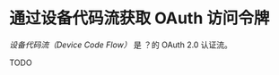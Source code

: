 # 通过设备代码流获取 OAuth 访问令牌

<!--@include: ../for-experts.template.md-->

_设备代码流（Device Code Flow）_ 是 ？的 OAuth 2.0 认证流。

TODO
